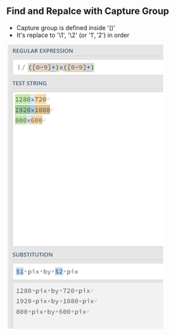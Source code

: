 ## Find and Repalce with Capture Group
- Capture group is defined inside '()'
- It's replace to '\1', '\2' (or '$1', '$2') in order

![Alt text](images/img-replace-01.PNG)